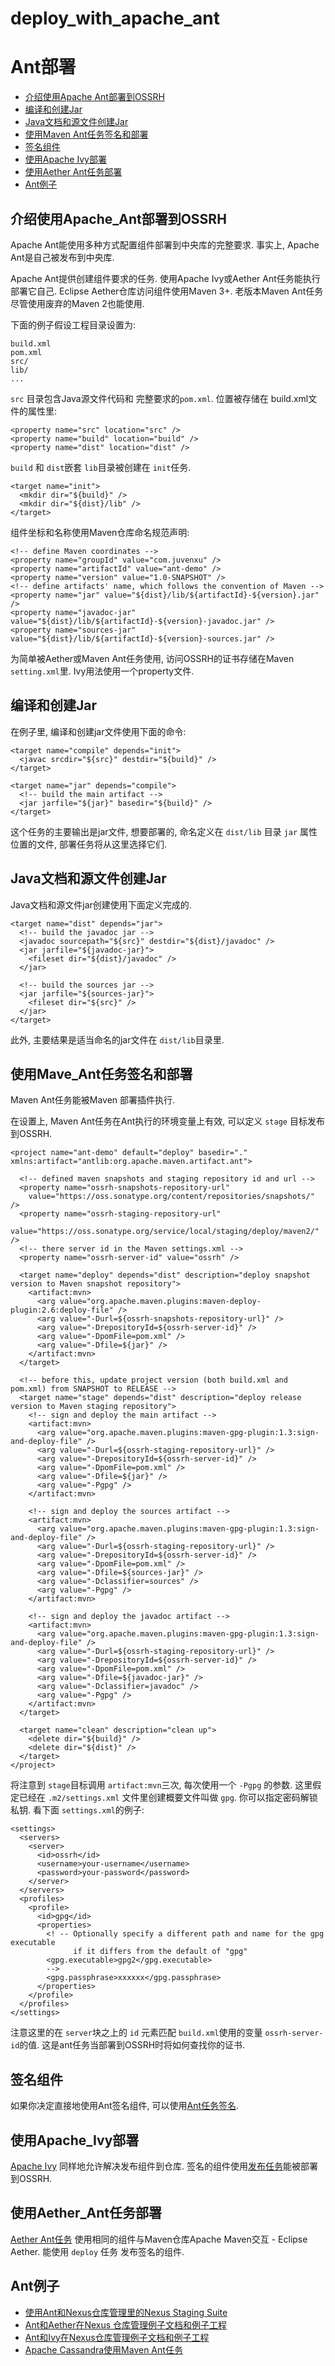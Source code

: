 

# deploy_with_apache_ant

<span id = "Ant部署" ></span>  

# Ant部署  

- [介绍使用Apache Ant部署到OSSRH](#介绍使用Apache_Ant部署到OSSRH)  
- [编译和创建Jar](#编译和创建Jar)  
- [Java文档和源文件创建Jar](#Java文档和源文件创建Jar)  
- [使用Maven Ant任务签名和部署](#使用Mave_Ant任务签名和部署)  
- [签名组件](#签名组件)  
- [使用Apache Ivy部署](#使用Apache_Ivy部署)  
- [使用Aether Ant任务部署](#使用Aether_Ant任务部署)  
- [Ant例子](#Ant例子)  


<span id = "介绍使用Apache_Ant部署到OSSRH" ></span>  

## 介绍使用Apache_Ant部署到OSSRH     

Apache Ant能使用多种方式配置组件部署到中央库的完整要求. 事实上, Apache Ant是自己被发布到中央库.  

Apache Ant提供创建组件要求的任务. 使用Apache Ivy或Aether Ant任务能执行部署它自己. Eclipse Aether仓库访问组件使用Maven 3+. 老版本Maven Ant任务尽管使用废弃的Maven 2也能使用.   

下面的例子假设工程目录设置为:  

```  
build.xml
pom.xml
src/
lib/
...

```  

` src ` 目录包含Java源文件代码和 完整要求的` pom.xml `. 位置被存储在 build.xml文件的属性里:  

```  
<property name="src" location="src" />
<property name="build" location="build" />
<property name="dist" location="dist" />

```  

` build ` 和 ` dist `嵌套 ` lib `目录被创建在 ` init `任务.  

```  
<target name="init">
  <mkdir dir="${build}" />
  <mkdir dir="${dist}/lib" />
</target>
```  

组件坐标和名称使用Maven仓库命名规范声明:  

```  
<!-- define Maven coordinates -->
<property name="groupId" value="com.juvenxu" />
<property name="artifactId" value="ant-demo" />
<property name="version" value="1.0-SNAPSHOT" />
<!-- define artifacts' name, which follows the convention of Maven -->
<property name="jar" value="${dist}/lib/${artifactId}-${version}.jar" />
<property name="javadoc-jar" value="${dist}/lib/${artifactId}-${version}-javadoc.jar" />
<property name="sources-jar" value="${dist}/lib/${artifactId}-${version}-sources.jar" />

```  

为简单被Aether或Maven Ant任务使用, 访问OSSRH的证书存储在Maven ` setting.xml `里. Ivy用法使用一个property文件.  



<span id = "编译和创建Jar" ></span>  

## 编译和创建Jar  

在例子里, 编译和创建jar文件使用下面的命令:  

```  
<target name="compile" depends="init">
  <javac srcdir="${src}" destdir="${build}" />
</target>

<target name="jar" depends="compile">
  <!-- build the main artifact -->
  <jar jarfile="${jar}" basedir="${build}" />
</target>
```  


这个任务的主要输出是jar文件, 想要部署的, 命名定义在 ` dist/lib ` 目录 ` jar ` 属性位置的文件, 部署任务将从这里选择它们.   


<span id = "Java文档和源文件创建Jar" ></span>  

## Java文档和源文件创建Jar  

Java文档和源文件jar创建使用下面定义完成的.  

```  
<target name="dist" depends="jar">
  <!-- build the javadoc jar -->
  <javadoc sourcepath="${src}" destdir="${dist}/javadoc" />
  <jar jarfile="${javadoc-jar}">
    <fileset dir="${dist}/javadoc" />
  </jar>

  <!-- build the sources jar -->
  <jar jarfile="${sources-jar}">
    <fileset dir="${src}" />
  </jar>
</target>

```  

此外, 主要结果是适当命名的jar文件在 ` dist/lib `目录里.  


<span id = "使用Mave_Ant任务签名和部署"></span>  

## 使用Mave_Ant任务签名和部署  

Maven Ant任务能被Maven 部署插件执行.  

在设置上, Maven Ant任务在Ant执行的环境变量上有效, 可以定义 ` stage ` 目标发布到OSSRH.  

```  
<project name="ant-demo" default="deploy" basedir="." xmlns:artifact="antlib:org.apache.maven.artifact.ant">

  <!-- defined maven snapshots and staging repository id and url -->
  <property name="ossrh-snapshots-repository-url" 
    value="https://oss.sonatype.org/content/repositories/snapshots/" />
  <property name="ossrh-staging-repository-url" 
    value="https://oss.sonatype.org/service/local/staging/deploy/maven2/" />
  <!-- there server id in the Maven settings.xml -->
  <property name="ossrh-server-id" value="ossrh" />

  <target name="deploy" depends="dist" description="deploy snapshot version to Maven snapshot repository">
    <artifact:mvn>
      <arg value="org.apache.maven.plugins:maven-deploy-plugin:2.6:deploy-file" />
      <arg value="-Durl=${ossrh-snapshots-repository-url}" />
      <arg value="-DrepositoryId=${ossrh-server-id}" />
      <arg value="-DpomFile=pom.xml" />
      <arg value="-Dfile=${jar}" />
    </artifact:mvn>
  </target>

  <!-- before this, update project version (both build.xml and pom.xml) from SNAPSHOT to RELEASE -->
  <target name="stage" depends="dist" description="deploy release version to Maven staging repository">
    <!-- sign and deploy the main artifact -->
    <artifact:mvn>
      <arg value="org.apache.maven.plugins:maven-gpg-plugin:1.3:sign-and-deploy-file" />
      <arg value="-Durl=${ossrh-staging-repository-url}" />
      <arg value="-DrepositoryId=${ossrh-server-id}" />
      <arg value="-DpomFile=pom.xml" />
      <arg value="-Dfile=${jar}" />
      <arg value="-Pgpg" />
    </artifact:mvn>

    <!-- sign and deploy the sources artifact -->
    <artifact:mvn>
      <arg value="org.apache.maven.plugins:maven-gpg-plugin:1.3:sign-and-deploy-file" />
      <arg value="-Durl=${ossrh-staging-repository-url}" />
      <arg value="-DrepositoryId=${ossrh-server-id}" />
      <arg value="-DpomFile=pom.xml" />
      <arg value="-Dfile=${sources-jar}" />
      <arg value="-Dclassifier=sources" />
      <arg value="-Pgpg" />
    </artifact:mvn>

    <!-- sign and deploy the javadoc artifact -->
    <artifact:mvn>
      <arg value="org.apache.maven.plugins:maven-gpg-plugin:1.3:sign-and-deploy-file" />
      <arg value="-Durl=${ossrh-staging-repository-url}" />
      <arg value="-DrepositoryId=${ossrh-server-id}" />
      <arg value="-DpomFile=pom.xml" />
      <arg value="-Dfile=${javadoc-jar}" />
      <arg value="-Dclassifier=javadoc" />
      <arg value="-Pgpg" />
    </artifact:mvn>
  </target>

  <target name="clean" description="clean up">
    <delete dir="${build}" />
    <delete dir="${dist}" />
  </target>
</project>

```  

将注意到 ` stage `目标调用 ` artifact:mvn `三次, 每次使用一个 ` -Pgpg ` 的参数. 这里假定已经在 ` .m2/settings.xml ` 文件里创建概要文件叫做 ` gpg `. 你可以指定密码解锁私钥. 看下面 ` settings.xml `的例子:  

```  
<settings>
  <servers>
    <server>
      <id>ossrh</id>
      <username>your-username</username>
      <password>your-password</password>
    </server>
  </servers>
  <profiles>
    <profile>
      <id>gpg</id>
      <properties>
        <! -- Optionally specify a different path and name for the gpg executable
              if it differs from the default of "gpg"              
        <gpg.executable>gpg2</gpg.executable>
        -->
        <gpg.passphrase>xxxxxx</gpg.passphrase>
      </properties>
    </profile>
  </profiles>
</settings>
```  

注意这里的在 ` server `块之上的 ` id ` 元素匹配 ` build.xml `使用的变量 ` ossrh-server-id `的值. 这是ant任务当部署到OSSRH时将如何查找你的证书.  



<span id = "签名组件" ></span>  

## 签名组件  

如果你决定直接地使用Ant签名组件, 可以使用[Ant任务签名](#http://commons.apache.org/sandbox/commons-openpgp/signer.html).  


<span id = "使用Apache_Ivy部署" ></span>  

## 使用Apache_Ivy部署  

[Apache Ivy](#https://ant.apache.org/ivy/) 同样地允许解决发布组件到仓库. 签名的组件使用[发布任务](#http://ant.apache.org/ivy/history/2.2.0/use/publish.html)能被部署到OSSRH.  



<span id = "使用Aether_Ant任务部署" ></span>  

## 使用Aether_Ant任务部署    

[Aether Ant任务](#https://github.com/eclipse/aether-ant) 使用相同的组件与Maven仓库Apache Maven交互 - Eclipse Aether. 能使用 ` deploy ` 任务 发布签名的组件.  


<span id = "Ant例子"></span>  

## Ant例子  

- [使用Ant和Nexus仓库管理里的Nexus Staging Suite](#https://books.sonatype.com/error.html)  
- [Ant和Aether在Nexus 仓库管理例子文档和例子工程](#https://github.com/sonatype/nexus-book-examples/)  
- [Ant和Ivy在Nexus仓库管理例子文档和例子工程](#https://github.com/sonatype/nexus-book-examples)  
- [Apache Cassandra使用Maven Ant任务](#https://git-wip-us.apache.org/repos/asf?p=cassandra.git;a=blob_plain;f=build.xml;hb=HEAD)  


